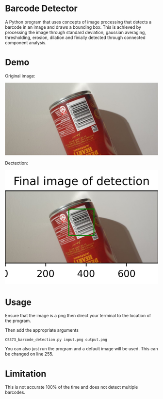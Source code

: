 # Barcode Detector

A Python program that uses concepts of image processing that detects a barcode in an image and draws a bounding box. This is achieved by processing the image through standard deviation, gaussian averaging, thresholding, erosion, dilation and finially detected through connected component analysis.

# Demo

Original image:

![](/images/Barcode1.png)

Dectection:

![](/output_images/Barcode1_output.png)

# Usage

Ensure that the image is a png then direct your terminal to the location of the program.

Then add the appropriate arguments

```
CS373_barcode_detection.py input.png output.png
```

You can also just run the program and a default image will be used. This can be changed on line 255.

# Limitation

This is not accurate 100% of the time and does not detect multiple barcodes.
